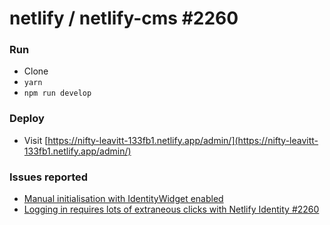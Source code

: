 # netlify / netlify-cms #2260

### Run

-   Clone
-   `yarn`
-   `npm run develop`

### Deploy

-   Visit [https://nifty-leavitt-133fb1.netlify.app/admin/](https://nifty-leavitt-133fb1.netlify.app/admin/)

### Issues reported

-   [Manual initialisation with IdentityWidget enabled](https://community.netlify.com/t/manual-initialisation-with-identitywidget-enabled/12194)
-   [Logging in requires lots of extraneous clicks with Netlify Identity #2260](https://github.com/netlify/netlify-cms/issues/2260)
